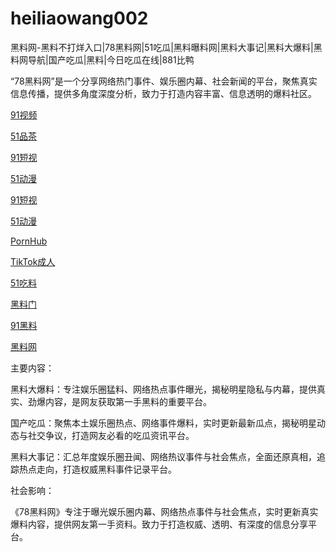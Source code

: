 # heiliaowang002
黑料网-黑料不打烊入口|78黑料网|51吃瓜|黑料曝料网|黑料大事记|黑料大爆料|黑料网导航|国产吃瓜|黑料|今日吃瓜在线|881比鸭

“78黑料网”是一个分享网络热门事件、娱乐圈内幕、社会新闻的平台，聚焦真实信息传播，提供多角度深度分析，致力于打造内容丰富、信息透明的爆料社区。

<a href="https://91shipin-01.pages.dev/">91视频</a>

<a href="https://51pinchazui.pages.dev/">51品茶</a>

<a href="https://91duanshipin-01.pages.dev/">91短视</a>

<a href="https://haijiaoshequzui.pages.dev/">51动漫</a>

<a href="https://91duanshipin-01.pages.dev/">91短视</a>

<a href="https://haijiaoshequzui.pages.dev/"> 51动漫</a>

<a href="https://pornhubzuixin.pages.dev/">PornHub</a>

<a href="https://tiktokchengren01.pages.dev/">TikTok成人</a>

<a href="https://chiguaheiliao01.pages.dev/">51吃料</a>

<a href="https://shouyeheiliaoshe.pages.dev/">黑料门</a>

<a href="https://91heiliaobaoliao.pages.dev/">91黑料</a>

<a href="https://wangbaochiguahei.pages.dev/">黑料网</a>

主要内容：

黑料大爆料：专注娱乐圈猛料、网络热点事件曝光，揭秘明星隐私与内幕，提供真实、劲爆内容，是网友获取第一手黑料的重要平台。

国产吃瓜：聚焦本土娱乐圈热点、网络事件爆料，实时更新最新瓜点，揭秘明星动态与社交争议，打造网友必看的吃瓜资讯平台。

黑料大事记：汇总年度娱乐圈丑闻、网络热议事件与社会焦点，全面还原真相，追踪热点走向，打造权威黑料事件记录平台。

社会影响：

《78黑料网》专注于曝光娱乐圈内幕、网络热点事件与社会焦点，实时更新真实爆料内容，提供网友第一手资料。致力于打造权威、透明、有深度的信息分享平台。
